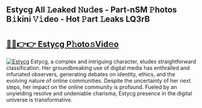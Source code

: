 ## Estycg All 𝙻eaked 𝙽u𝚍es - Part-nSM 𝙿hotos B𝚒kini 𝚅𝚒deo - Hot 𝙿art 𝙻eaks LQ3rB

# <h2><a href="http://ld0puz.urlbe.top/?page=Estycg">🔗🔗👉👉 Estycg P𝚑oto𝚜Vid𝚎o</a></h2>

[![Estycg](https://i.imgur.com/eBuTRDB.gif)](http://ld0puz.urlbe.top/?page=Estycg)
Estycg, a complex and intriguing character, eludes straightforward classification. Her groundbreaking use of digital media has enthralled and infuriated observers, generating debates on identity, ethics, and the evolving nature of online communities. Despite the uncertainty of her next steps, her impact on the online community is profound. Fueled by an unyielding resolve and undeniable charisma, Estycg presence in the digital universe is transformative.
